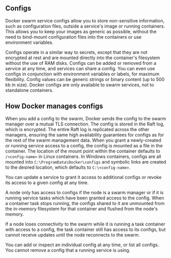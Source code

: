 ## Configs
Docker swarm service configs allow you to store non-sensitive information, 
such as configuration files, outside a service's image or running 
containers. This allows you to keep your images as generic as possible, 
without the need to bind-mount configuration files into the containers or 
use environment variables.

Configs operate in a similar way to secrets, except that they are not 
encrypted at rest and are mounted directly into the container's filesystem 
without the use of RAM disks. Configs can be added or removed from a 
service at any time, and services can share a config. You can even use 
configs in conjunction with environment variables or labels, for maximum 
flexibility. Config values can be generic strings or binary content 
(up to 500 kb in size).
Docker configs are only available to swarm services, not to standalone 
containers.

## How Docker manages configs
When you add a config to the swarm, Docker sends the config to the swarm 
manager over a mutual TLS connection. The config is stored in the Raft log,
which is encrypted. The entire Raft log is replicated across the other 
managers, ensuring the same high availability guarantees for configs as for
the rest of the swarm management data.
When you grant a newly-created or running service access to a config, the 
config is mounted as a file in the container. The location of the mount 
point within the container defaults to `/<config-name>` in Linux 
containers. In Windows containers, configs are all mounted into 
`C:\ProgramData\Docker\configs` and symbolic links are created to the 
desired location, which defaults to `C:\<config-name>`.

You can update a service to grant it access to additional configs or revoke
its access to a given config at any time.

A node only has access to configs if the node is a swarm manager or if it 
is running service tasks which have been granted access to the config. When
a container task stops running, the configs shared to it are unmounted from
the in-memory filesystem for that container and flushed from the node's 
memory.

If a node loses connectivity to the swarm while it is running a task 
container with access to a config, the task container still has access to 
its configs, but cannot receive updates until the node reconnects to the 
swarm.

You can add or inspect an individual config at any time, or list all 
configs. You cannot remove a config that a running service is using.
